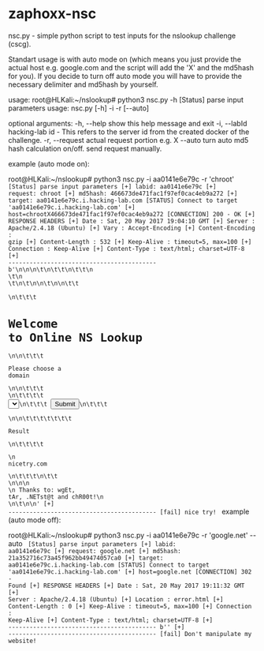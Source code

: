 # zaphoxx-nsc
nsc.py - simple python script to test inputs for the nslookup challenge (cscg).

Standart usage is with auto mode on (which means you just provide the actual host e.g. google.com and the script will add the 'X' and the md5hash for you). If you decide to turn off auto mode you will have to provide the necessary delimiter and md5hash by yourself.


usage:
root@HLKali:~/nslookup# python3 nsc.py -h
[Status] parse input parameters
usage: nsc.py [-h] -i -r [--auto]

optional arguments:
  -h, --help         show this help message and exit
  -i, --labId    hacking-lab id - This refers to the server id from the
                     created docker of the challenge.
  -r, --request  actual request portion e.g. <req>X<md5hash>
  --auto             turn auto md5 hash calculation on/off. send request
                     manually.


example (auto mode on):

root@HLKali:~/nslookup# python3 nsc.py -i aa0141e6e79c -r 'chroot'
<code>
[Status] parse input parameters
[+] labid: aa0141e6e79c
[+] request: chroot
[+] md5hash: 466673de471fac1f97ef0cac4eb9a272
[+] target: aa0141e6e79c.i.hacking-lab.com
[STATUS] Connect to target 'aa0141e6e79c.i.hacking-lab.com'
[+] host=chrootX466673de471fac1f97ef0cac4eb9a272
[CONNECTION] 200 - OK
[+] RESPONSE HEADERS
	[+] Date : Sat, 20 May 2017 19:04:10 GMT
	[+] Server : Apache/2.4.18 (Ubuntu)
	[+] Vary : Accept-Encoding
	[+] Content-Encoding : gzip
	[+] Content-Length : 532
	[+] Keep-Alive : timeout=5, max=100
	[+] Connection : Keep-Alive
	[+] Content-Type : text/html; charset=UTF-8
[+] ------------------------------------------
b'\n<!DOCTYPE html>\n<html lang="en">\n\t<head>\n\t\t<meta charset="utf-8" />\n\t\t<meta name="viewport" content="width=device-width, initial-scale=1.0">\n    \t<title>Online NS Lookup</title>\n    \t<link rel="stylesheet" href="style.css" />\n\t</head>\n\n\t<body>\n\n\t\t<div class="middle">\n\t\t\t<h1>Welcome to Online NS Lookup</h1>\n\n\t\t\t<p>Please choose a domain</p>\n\n\t\t\t    <form method="post">\n\t\t\t\t  <select name="host">\n\t\t\t\t  <option value=\'google.comX1d5920f4b44b27a802bd77c4f0536f5a\'>google.com</option><option value=\'yahoo.comX50cd1a9a183758039b0841aa738c3f0b\'>yahoo.com</option><option value=\'ch.chX1207e86643deca2eb8fc69dc5e8aeb2b\'>ch.ch</option>\t\t\t\t   </select>\n\t\t\t      <input type="submit">\n\t\t\t    </form>\n\n\t\t\t\t\t\t\t<p class="result">Result</p>\n\t\t\t\t<p>\n        nicetry.com        </p>\n\t\t\t\n\t\t</div>\n\n\n    <footer>\n      Thanks to: wgEt, tAr, .NETst@t and chR00t!\n    </footer>\n\t</body>\n</html>\n'
[+] ------------------------------------------
[fail] nice try!
</code>
example (auto mode off):

root@HLKali:~/nslookup# python3 nsc.py -i aa0141e6e79c -r 'google.net' --auto
<code>
[Status] parse input parameters
[+] labid: aa0141e6e79c
[+] request: google.net
[+] md5hash: 21a352716c73a45f962bb49474057ca0
[+] target: aa0141e6e79c.i.hacking-lab.com
[STATUS] Connect to target 'aa0141e6e79c.i.hacking-lab.com'
[+] host=google.net
[CONNECTION] 302 - Found
[+] RESPONSE HEADERS
	[+] Date : Sat, 20 May 2017 19:11:32 GMT
	[+] Server : Apache/2.4.18 (Ubuntu)
	[+] Location : error.html
	[+] Content-Length : 0
	[+] Keep-Alive : timeout=5, max=100
	[+] Connection : Keep-Alive
	[+] Content-Type : text/html; charset=UTF-8
[+] ------------------------------------------
b''
[+] ------------------------------------------
[fail] Don't manipulate my website!
</code>
